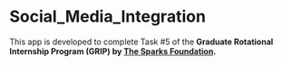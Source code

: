 # Social_Media_Integration

This app is developed to complete Task #5 of the **Graduate Rotational Internship Program (GRIP) by [The Sparks Foundation](https://www.linkedin.com/company/the-sparks-foundation/).**


